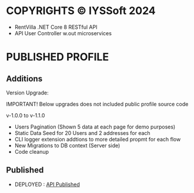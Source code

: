 # COPYRIGHTS © IYSSoft 2024
- RentVilla .NET Core 8 RESTful API
- API User Controller w.out microservices

# PUBLISHED PROFILE
## Additions

Version Upgrade: 

IMPORTANT! Below upgrades does not included public profile source code

v-1.0.0 to v-1.1.0
- Users Pagination (Shown 5 data at each page for demo purposes)
- Static Data Seed for 20 Users and 2 addresses for each
- CLI logger extension addtions to more detailed propmt for each flow
- New Migrations to DB context (Server side)
- Code cleanup
  
## Published
- DEPLOYED : <a href="https://rentvilla.iyssoft.com/index.html">API Published</a>


